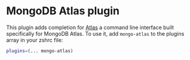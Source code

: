 # MongoDB Atlas plugin
This plugin adds completion for [Atlas](https://www.mongodb.com/docs/atlas/cli/stable/) a command line interface built specifically for
MongoDB Atlas.
To use it, add `mongo-atlas` to the plugins array in your zshrc file:
```zsh
plugins=(... mongo-atlas)
```
